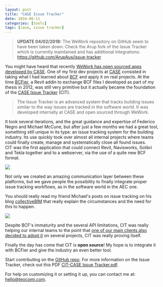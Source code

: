 ```yaml
---
layout: post
title: "CASE Issue Tracker"
date: 2016-06-11
categories: [tools]
tags: [case, issue tracker]
---
```



> **UPDATE 04/02/2018:** The WeWork repository on GitHub seem to have been taken down. Check the Arup fork of the Issue Tracker which is currently maintained and has additional integrations: https://github.com/ArupAus/issue-tracker 

You might have heard that recently [WeWork has open sourced apps developed by CASE](https://www.wework.com/es-MX/blog/posts/wework-open-sources-case-apps "WeWork has open sourced apps developed by CASE"). One of my first dev projects at [CASE](http://case-inc.com) consisted in taking what I had learned about [BCF](http://teocomi.com/tags/#bcf) and apply it on real projects. At the time [BCFier](http://bcfier.com), a Revit addin to exchange BCF files I developed as part of my thesis in 2012, was still very primitive but it actually became the foundation of the [CASE Issue Tracker](https://github.com/WeConnect/issue-tracker) (CIT).

> The Issue Tracker is an advanced system that tracks building issues similar to the way issues are tracked in the software world. It was developed internally at CASE and open sourced through WeWork.

It took several iterations, and the great guidance and expertise of Federico Negro and Michael McCune, but after just a few months we had a great tool, something still unique in its type: an issue tracking system for the building industry. Its use quickly took over almost all internal projects where teams could finally create, manage and systematically close all found issues.  
CIT was the first application that could connect Revit, Navisworks, Solibri and Tekla together and to a webserver, via the use of a quite new BCF format.

![](https://github.com/WeConnect/issue-tracker/raw/master/Assets/workflow.jpg)

Not only we created an amazing communication layer between these platforms, but we gave people the possibility to finally integrate proper issue tracking workflows, as in the software world in the AEC one.  

You should really read my friend Michael's posts on issue tracking on his blog [collectiveBIM](http://teocomi.com/the-future-of-issue-tracking-for-the-aec-collectivebim/ "collectiveBIM") that really explain the circumstances and the need for this to happen.

![](https://github.com/WeConnect/issue-tracker/raw/master/Assets/jirapanel.png)

Despite BCF's immaturity and the several API limitations, CIT was really helping our internal teams to the point that [one of our main clients also decided to adopt it](https://github.com/ArupAus/issue-tracker) on several projects, CIT was really proving itself.

Finally the day has come that CIT is **open source**! My hope is to integrate it with BCFier and give the industry an even better tool.

Start contributing on the [GitHub repo](https://github.com/WeConnect/issue-tracker).
For more information on the Issue Tracker, check out this PDF [CIT-CASE Issue Tracker.pdf](https://github.com/WeConnect/issue-tracker/raw/master/Assets/CIT-%20CASE%20Issue%20Tracker%2020150129.pdf).

For help on customizing it or setting it up, you can contact me at: [hello@teocomi.com](mailto:hello@teocomi.com "hello@teocomi.com").